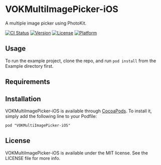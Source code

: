 # VOKMultiImagePicker-iOS

A multiple image picker using PhotoKit. 

[![CI Status](https://travis-ci.org/vokal/VOKMultiImagePicker-iOS.svg)](https://travis-ci.org/vokal/VOKMultiImagePicker-iOS)
[![Version](https://img.shields.io/cocoapods/v/VOKMultiImagePicker-iOS.svg?style=flat)](http://cocoadocs.org/docsets/VOKMultiImagePicker-iOS)
[![License](https://img.shields.io/cocoapods/l/VOKMultiImagePicker-iOS.svg?style=flat)](http://cocoadocs.org/docsets/VOKMultiImagePicker-iOS)
[![Platform](https://img.shields.io/cocoapods/p/VOKMultiImagePicker-iOS.svg?style=flat)](http://cocoadocs.org/docsets/VOKMultiImagePicker-iOS)

## Usage

To run the example project, clone the repo, and run `pod install` from the Example directory first.

## Requirements

## Installation

VOKMultiImagePicker-iOS is available through [CocoaPods](http://cocoapods.org). To install
it, simply add the following line to your Podfile:

    pod "VOKMultiImagePicker-iOS"

## License

VOKMultiImagePicker-iOS is available under the MIT license. See the LICENSE file for more info.


